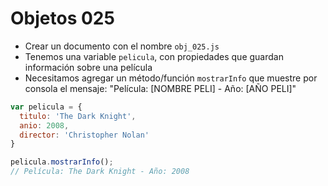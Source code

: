 # Objetos 025

* Crear un documento con el nombre `obj_025.js`
* Tenemos una variable `pelicula`, con propiedades que guardan información sobre una película
* Necesitamos agregar un método/función `mostrarInfo` que muestre por consola el mensaje: "Película: [NOMBRE PELI] - Año: [AÑO PELI]"

```js
var pelicula = {
  titulo: 'The Dark Knight',
  anio: 2008,
  director: 'Christopher Nolan'
}

pelicula.mostrarInfo();
// Película: The Dark Knight - Año: 2008
```